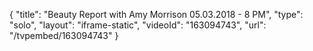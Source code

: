 {
    "title": "Beauty Report with Amy Morrison 05.03.2018 - 8 PM",
    "type": "solo",
    "layout": "iframe-static",
    "videoId": "163094743",
    "url": "\/tvpembed\/163094743"
}